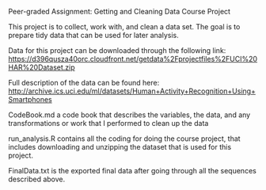 Peer-graded Assignment: Getting and Cleaning Data Course Project

This project is to collect, work with, and clean a data set. The goal is to prepare tidy data that can be used for later analysis. 

Data for this project can be downloaded through the following link: 
    https://d396qusza40orc.cloudfront.net/getdata%2Fprojectfiles%2FUCI%20HAR%20Dataset.zip
    
Full description of the data can be found here: 
      http://archive.ics.uci.edu/ml/datasets/Human+Activity+Recognition+Using+Smartphones

CodeBook.md a code book that describes the variables, the data, and any transformations or work that I performed to clean up the data

run_analysis.R contains all the coding for doing the course project, that includes downloading and unzipping the dataset that is used for this project.

FinalData.txt is the exported final data after going through all the sequences described above.
